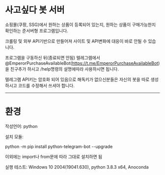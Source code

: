 # 사고싶다 봇 서버
쇼핑몰(쿠팡, SSG)에서 원하는 상품이 등록되어 있는지, 원하는 상품이 구매가능한지 확인하는 준서버형 프로그램입니다.

크롤링 및 외부 API기반으로 만들어져 사이트 및 API변화에 대응이 바로 안될 수 있습니다.

프로그램을 구동하신 뒤(종료되면 안됨) 텔레그램에서 @EmperorPurchaseAvailableBot(https://t.me/EmperorPurchaseAvailableBot)을 친구추가 하시고 /help명령의 설명에따라 사용하시면 됩니다.

텔레그램 API키는 암호화 되어 있음으로 해독키가 없으신분들은 자신의 봇을 따로 생성하시고 코드를 수정해서 쓰셔야 합니다.

---
# 환경
작성언어: python

설치 모듈: 

python -m pip install python-telegram-bot --upgrade

이외에는 import나 from문에 따라 그대로 설치하면 됨


실행 테스트: Windows 10 2004(19041.630), python 3.8.3 x64, Anoconda
